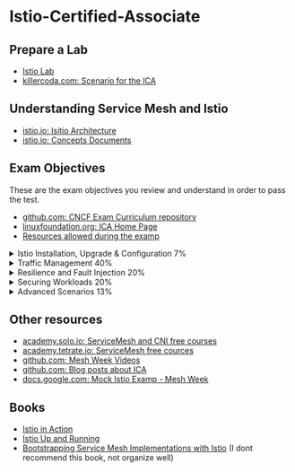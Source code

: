 # Istio-Certified-Associate

## Prepare a Lab
- [Istio Lab](labs/README.md)
- [killercoda.com: Scenario for the ICA](https://killercoda.com/ica)

## Understanding Service Mesh and Istio
- [istio.io: Isitio Architecture](https://istio.io/latest/docs/ops/deployment/architecture/)
- [istio.io: Concepts Documents](https://istio.io/latest/docs/concepts/)

## Exam Objectives

These are the exam objectives you review and understand in order to pass the test.

* [github.com: CNCF Exam Curriculum repository ](https://github.com/cncf/curriculum)
* [linuxfoundation.org: ICA Home Page](https://training.linuxfoundation.org/certification/istio-certified-associate-ica/)
* [Resources allowed during the examp](https://docs.linuxfoundation.org/tc-docs/certification/certification-resources-allowed#istio-certified-associate-ica)

<details><summary>Istio Installation, Upgrade & Configuration 7%</summary>
<p>

- [Using the Istio CLI to install a basic cluster](https://istio.io/latest/docs/setup/install/istioctl/)
  - [youtube.com: Mesh Week (Session 1)](https://www.youtube.com/watch?v=w_8Gg_jsAbU)
  - [istio.io: Installation Configuration Profiles](https://istio.io/latest/docs/setup/additional-setup/config-profiles/)
  - [istio.io: Introducing istiod: simplifying the control plane](https://istio.io/v1.16/blog/2020/istiod/)
- [Customizing the Istio installation with the IstioOperator API](https://istio.io/latest/docs/reference/config/istio.operator.v1alpha1/)
- [Using overlays to manage Istio component settings](https://istio.io/latest/docs/setup/additional-setup/customize-installation/#identify-an-istio-component)

</p>
</details>

<details><summary>Traffic Management 40%</summary>
<p>

- [Controlling network traffic flows within a service mesh](https://istio.io/latest/docs/tasks/traffic-management/request-routing/)
  - [youtube.com: Mesh Week (Session 2)](https://www.youtube.com/watch?v=Q-l1z3ejc8Q)
  - [solo.io: Istio Networking in Depth](https://www.solo.io/blog/istios-networking-in-depth/)
  - [istio.io: Traffic Shifting](https://istio.io/latest/docs/tasks/traffic-management/traffic-shifting/)
- [Configuring sidecar injection](https://istio.io/latest/docs/setup/additional-setup/sidecar-injection/)
- [Using the Gateway resource to configure ingress and egress traffic](https://istio.io/latest/docs/reference/config/networking/gateway/)
  - [istio.io: Egress Gateway](https://istio.io/latest/docs/tasks/traffic-management/egress/egress-gateway/)
  - [istio.io: Virtualservice](https://istio.io/latest/docs/reference/config/networking/virtual-service/)
- [Understanding how to use ServiceEntry resources for adding entries to internal service registry](https://istio.io/latest/docs/reference/config/networking/service-entry/)
  - [solo.io: Istio multi-cluster traffic](https://www.solo.io/blog/istio-multi-cluster-traffic-debugging/)
- [Define traffic policies using DestinationRule](https://istio.io/latest/docs/reference/config/networking/destination-rule/)
- [Configure traffic mirroring capabilities](https://istio.io/latest/docs/tasks/traffic-management/mirroring/)
  - [envoyproxy.io: HTTP route components](https://www.envoyproxy.io/docs/envoy/latest/api-v3/config/route/v3/route_components.proto#config-route-v3-routeaction-requestmirrorpolicy)

</p>
</details>

<details><summary>Resilience and Fault Injection 20%</summary>
<p>

- [Configuring circuit breakers (with or without outlier detection)](https://istio.io/latest/docs/tasks/traffic-management/circuit-breaking/)
- [Using resilience features](https://istio.io/latest/docs/concepts/traffic-management/#network-resilience-and-testing)
- [Creating fault injection](https://istio.io/latest/docs/tasks/traffic-management/fault-injection/)
  - [istio.io: Fault injection](https://istio.io/latest/docs/concepts/traffic-management/#fault-injection)
  - [istio.io: Commands](https://istio.io/latest/docs/reference/commands/pilot-agent/)

</p>
</details>

<details><summary>Securing Workloads 20%</summary>
<p>

- [Understand Istio security features](https://istio.io/latest/docs/concepts/security/)
  - [youtube.com: Mesh Week (Session 4)](https://www.youtube.com/watch?v=uO-X1U1l23I)
- [Set up Istio authorization for HTTP/TCP traffic in the mesh](https://istio.io/latest/docs/reference/config/security/authorization-policy/)
  - [istio.io: HTTP Traffic (task for authorization policy)](https://istio.io/latest/docs/tasks/security/authorization/authz-http/)
- [Configure mutual TLS at mesh, namespace, and workload levels](https://istio.io/latest/docs/ops/configuration/traffic-management/tls-configuration/)
  - [istio.io: Mutual TLS Migration (task)](https://istio.io/latest/docs/tasks/security/authentication/mtls-migration/)

</p>
</details>

<details><summary>Advanced Scenarios 13%</summary>
<p>

- [Understand how to onboard non-Kubernetes workloads to the mesh](https://istio.io/latest/docs/setup/install/virtual-machine/)
  - [istio.io: Virtual Machine Artichitecture](https://istio.io/latest/docs/ops/deployment/vm-architecture/)
  - [istio.io: Bookinfo with a Virtual Machine (example)](https://istio.io/latest/docs/examples/virtual-machines/)
  - [youtube.com: Mesh Week (Session 5)](https://www.youtube.com/watch?v=Od7L-3tE9oA)
- [Troubleshoot configuration issues](https://istio.io/latest/docs/ops/common-problems/)

</p>
</details>

## Other resources
- [academy.solo.io: ServiceMesh and CNI  free courses](https://academy.solo.io/learn)
- [academy.tetrate.io: ServiceMesh free cources](https://academy.tetrate.io/collections)
- [github.com: Mesh Week Videos](https://github.com/solo-io/mesh-week)
- [github.com: Blog posts about ICA](https://github.com/yuyatinnefeld/istio?tab=readme-ov-file)
- [docs.google.com: Mock Istio Examp - Mesh Week](https://docs.google.com/forms/d/e/1FAIpQLSfD4BLLQfdUwnIyiTBSGC_OzmSbiyrIlNp5Am61fTOhRbfiLw/viewform)

## Books
- [Istio in Action](https://www.manning.com/books/istio-in-action)
- [Istio Up and Running](https://www.oreilly.com/library/view/istio-up-and/9781492043775/)
- [Bootstrapping Service Mesh Implementations with Istio](https://www.packtpub.com/product/bootstrapping-service-mesh-implementations-with-istio/9781803246819) (I dont recommend this book, not organize well)

